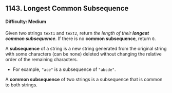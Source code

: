 ## 1143. Longest Common Subsequence

#### Difficulty: Medium

Given two strings ```text1``` and ```text2```, return _the length of their __longest common subsequence___. If there is no __common subsequence__, return ```0```.

A __subsequence__ of a string is a new string generated from the original string with some characters (can be none) deleted without changing the relative order of the remaining characters.

- For example, ```"ace"``` is a subsequence of ```"abcde"```.

A __common subsequence__ of two strings is a subsequence that is common to both strings.
